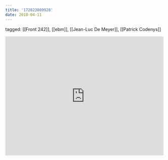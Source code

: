 ```yaml
---
title: '172823089928'
date: 2018-04-11
---
```

tagged: [[Front 242]], [[ebm]], [[Jean-Luc De Meyer]], [[Patrick Codenys]]
<iframe allow="accelerometer; autoplay; clipboard-write; encrypted-media; gyroscope; picture-in-picture" allowfullscreen="" frameborder="0" height="375" id="youtube_iframe" src="https://www.youtube.com/embed/doxPd-fcZw0?feature=oembed&amp;enablejsapi=1&amp;origin=https://safe.txmblr.com&amp;wmode=opaque" width="500"></iframe>
